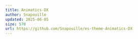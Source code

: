 ```yaml
---
title: Animatics-DX
author: Snapouille
updated: 2025-06-05
size: 570
url: https://github.com/Snapouille/es-theme-Animatics-DX
---
```

